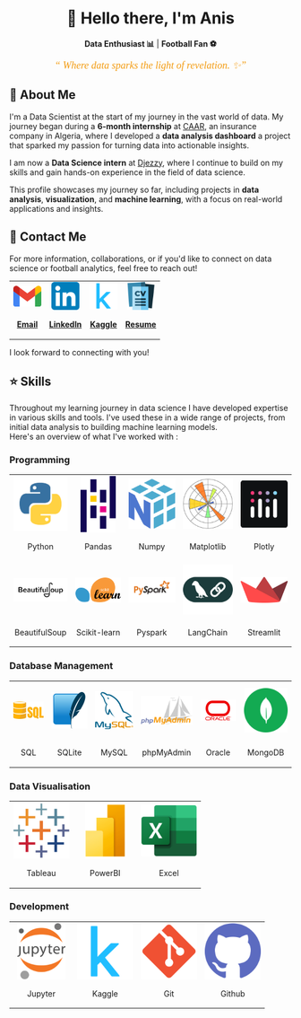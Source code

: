 <center>
  <h1>👋 Hello there, I'm Anis</h1>
</center>

<p align="center">
  <b>Data Enthusiast 📊</b> | <b>Football Fan ⚽</b>
</p>

<p align="center">
  <span style="font-size: 18px; font-style: italic; font-family: 'Georgia, serif'; color: #f39c12;">
  <q><i> Where data sparks the light of revelation. ✨</i></q>
  </span>
</p>

<h2>📜 About Me</h2>
<p align="left">
I'm a Data Scientist at the start of my journey in the vast world of data. My journey began during a <b>6-month internship</b> at <a href='https://caar.dz/'>CAAR</a>, an insurance company in Algeria, where I developed a <b>data analysis dashboard</b> a project that sparked my passion for turning data into actionable insights.

I am now a <b>Data Science intern</b> at <a href='https://www.djezzy.dz/'>Djezzy</a>, where I continue to build on my skills and gain hands-on experience in the field of data science.
</p>
<p>
This profile showcases my journey so far, including projects in <b>data analysis</b>, <b>visualization</b>, and <b>machine learning</b>, with a focus on real-world applications and insights.</p>

<h2>📧 Contact Me</h2>
<p>For more information, collaborations, or if you'd like to connect on data science or football analytics, feel free to reach out!</p>

<table border="0" style="width: 100%; text-align: center;" align="center">
  <tr>
    <td><a href="mailto:guechtoulianiss7@gmail.com"><img src="imgs/Gmail.png" style="width: 50px; height: 50px; object-fit: contain; margin: 0 auto;"><p align="center"><b>Email</b></p></a></td>
    <td><a href="https://www.linkedin.com/in/anis-guechtouli/"><img src="imgs/LinkedIn.png" style="width: 50px; height: 50px; object-fit: contain; margin: 0 auto;"><p align="center"><b>LinkedIn</b></p></a></td>
    <td><a href="https://www.kaggle.com/anisguechtouli"><img src="imgs/Kaggle.png" style="width: 50px; height: 50px; object-fit: contain; margin: 0 auto;"><p align="center"><b>Kaggle</b></p></a></td>
    <td><a href="files/Anis-Guechtouli-EN.pdf"><img src="imgs/cv.png" style="width: 50px; height: 50px; object-fit: contain; margin: 0 auto;"><p align="center"><b>Resume</b></p></a></td>
    <!--'Resume image from : Flaticon.com-->
  </tr>
</table>

<p>I look forward to connecting with you!</p>

<h2>⭐ Skills</h2>
<p>Throughout my learning journey in data science I have developed expertise in various skills and tools. I've used these in a wide range of projects, from initial data analysis to building machine learning models.
<br/>Here's an overview of what I've worked with :</p>

<h3>Programming</h3>
<table style="width: 100%; text-align: center;" align="center" border="0">
  <tr>
    <td><img src="imgs/python.png" style="width: 100px; height: 100px; object-fit: contain; margin: 0 auto;"><p align="center">Python</p></td>
    <td><img src="imgs/pandas.png" style="width: 100px; height: 100px; object-fit: contain; margin: 0 auto;"><p align="center">Pandas</p></td>
    <td><img src="imgs/numpy.png" style="width: 100px; height: 100px; object-fit: contain; margin: 0 auto;"><p align="center">Numpy</p></td>
    <td><img src="imgs/matplotlib.png" style="width: 100px; height: 100px; object-fit: contain; margin: 0 auto;"><p align="center">Matplotlib</p></td>
    <td><img src="imgs/Plotly.png" style="width: 100px; height: 100px; object-fit: contain; margin: 0 auto;"><p align="center">Plotly</p></td>
  </tr>
  <tr>
    <td><img src="imgs/beautifulsoup.png" style="width: 100px; height: 100px; object-fit: contain; margin: 0 auto;"><p align="center">BeautifulSoup</p></td>
    <td><img src="imgs/sklearn.png" style="width: 100px; height: 100px; object-fit: contain; margin: 0 auto;"><p align="center">Scikit-learn</p></td>
    <td><img src="imgs/PySpark.png" style="width: 100px; height: 100px; object-fit: contain; margin: 0 auto;"><p align="center">Pyspark</p></td>
    <td><img src="imgs/langchain.png" style="width: 100px; height: 100px; object-fit: contain; margin: 0 auto;"><p align="center">LangChain</p></td>
    <td><img src="imgs/streamlit.png" style="width: 100px; height: 100px; object-fit: contain; margin: 0 auto;"><p align="center">Streamlit</p></td>
  </tr>
</table>


<h3>Database Management</h3>
<table style="width: 100%; text-align: center;" align="center" border="0">
  <tr>
    <td><img src="imgs/sql.png" style="width: 100px; height: 100px; object-fit: contain; margin: 0 auto;"><p align="center">SQL</p></td>
    <td><img src="imgs/sqlite.png" style="width: 100px; height: 100px; object-fit: contain; margin: 0 auto;"><p align="center">SQLite</p></td>
    <td><img src="imgs/mysql.png" style="width: 100px; height: 100px; object-fit: contain; margin: 0 auto;"><p align="center">MySQL</p></td>
    <td><img src="imgs/PhpMyAdmin.png" style="width: 100px; height: 100px; object-fit: contain; margin: 0 auto;"><p align="center">phpMyAdmin</p></td>
    <td><img src="imgs/Oracle.png" style="width: 100px; height: 100px; object-fit: contain; margin: 0 auto;"><p align="center">Oracle</p></td>
    <td><img src="imgs/mongodb.png" style="width: 100px; height: 100px; object-fit: contain; margin: 0 auto;"><p align="center">MongoDB</p></td>
  </tr>
</table>


<h3>Data Visualisation</h3>
<table style="width: 100%; text-align: center;" align="center" border="0">
  <tr>
    <td><img src="imgs/tableau.png" style="width: 100px; height: 100px; object-fit: contain; margin: 0 auto;"><p align="center">Tableau</p></td>
    <td><img src="imgs/powerbi.png" style="width: 100px; height: 100px; object-fit: contain; margin: 0 auto;"><p align="center">PowerBI</p></td>
    <td><img src="imgs/Excel.png" style="width: 100px; height: 100px; object-fit: contain; margin: 0 auto;"><p align="center">Excel</p></td>
  </tr>
</table>

<h3>Development</h3>
<table style="width: 100%; text-align: center;" align="center" border="0">
  <tr>
    <td><img src="imgs/jupyter.png" style="width: 100px; height: 100px; object-fit: contain; margin: 0 auto;"><p align="center">Jupyter</p></td>
    <td><img src="imgs/Kaggle.png" style="width: 100px; height: 100px; object-fit: contain; margin: 0 auto;"><p align="center">Kaggle</p></td>
    <td><img src="imgs/Git.png" style="width: 100px; height: 100px; object-fit: contain; margin: 0 auto;"><p align="center">Git</p></td>
    <td><img src="imgs/github.png" style="width: 100px; height: 100px; object-fit: contain; margin: 0 auto;"><p align="center">Github</p></td>
  </tr>
</table>